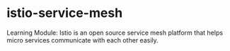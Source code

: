 # istio-service-mesh
Learning Module: Istio is an open source service mesh platform that helps micro services communicate with each other easily.
